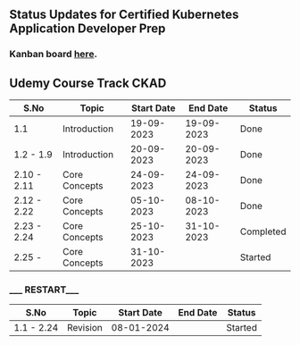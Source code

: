 ## Status Updates for Certified Kubernetes Application Developer Prep

### Kanban board [here](https://projects.zenkit.com/c/JKWEZ7WHYR/devskillbuilders?v=VTqsHRUvzK).

## Udemy Course Track CKAD
  |S.No|Topic|Start Date| End Date|Status|
  |---|---|---|---|---|
  | 1.1 | Introduction | 19-09-2023 | 19-09-2023 | Done|
  | 1.2 - 1.9  | Introduction | 20-09-2023 | 20-09-2023 | Done
  | 2.10 - 2.11  | Core Concepts | 24-09-2023 | 24-09-2023 | Done
  | 2.12 - 2.22 | Core Concepts | 05-10-2023 | 08-10-2023 | Done
  | 2.23 - 2.24 | Core Concepts | 25-10-2023 | 31-10-2023 | Completed
  | 2.25 - | Core Concepts | 31-10-2023 | | Started


### ___ RESTART___

  |S.No|Topic|Start Date| End Date|Status|
  |---|---|---|---|---|
  | 1.1 - 2.24 | Revision | 08-01-2024 |  | Started |


